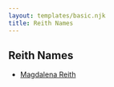 ```yaml
---
layout: templates/basic.njk
title: Reith Names
---
```

## Reith Names
- [Magdalena Reith](/people/2/23759173)